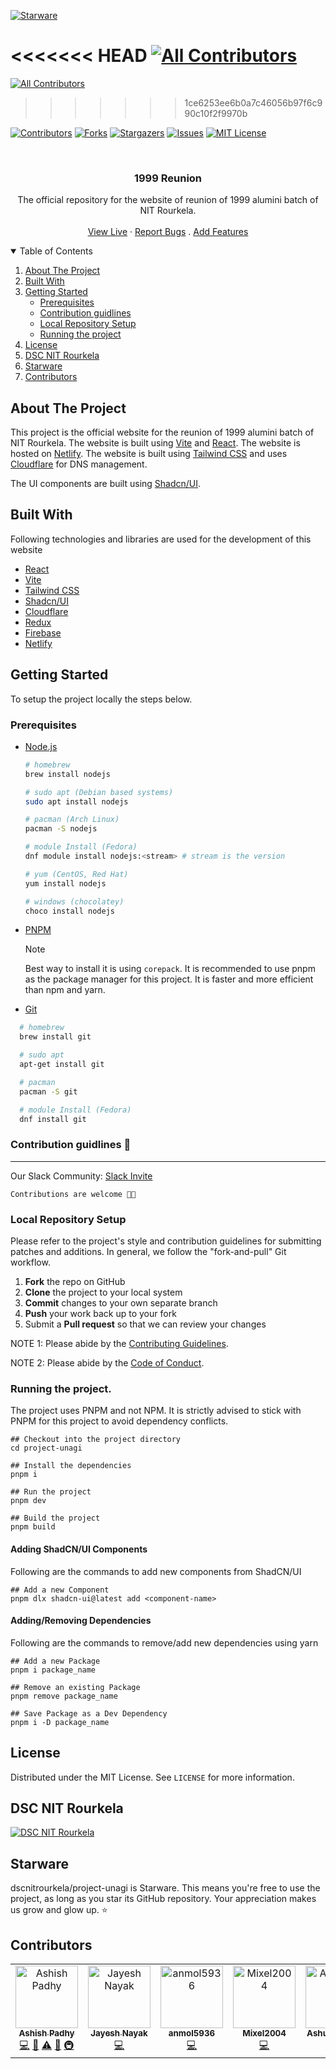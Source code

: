 [![Starware](https://img.shields.io/badge/Starware-⭐-black?labelColor=f9b00d)](https://github.com/zepfietje/starware)

<!-- ALL-CONTRIBUTORS-BADGE:START - Do not remove or modify this section -->

<<<<<<< HEAD
[![All Contributors](https://img.shields.io/badge/all_contributors-4-orange.svg?style=flat-square)](#contributors-)
=======
[![All Contributors](https://img.shields.io/badge/all_contributors-5-orange.svg?style=flat-square)](#contributors-)

> > > > > > > 1ce6253ee6b0a7c46056b97f6c990c10f2f9970b

<!-- ALL-CONTRIBUTORS-BADGE:END -->

[![Contributors][contributors-shield]][contributors-url]
[![Forks][forks-shield]][forks-url]
[![Stargazers][stars-shield]][stars-url]
[![Issues][issues-shield]][issues-url]
[![MIT License][license-shield]][license-url]

<br />
<p align="center">
  <!-- <a href="https://github.com/dscnitrourkela/project-unagi">
    <img src="images/logo.png" alt="Logo" width="130">
  </a> -->

  <h3 align="center">1999 Reunion</h3>

  <p align="center">
    The official repository for the website of reunion of 1999 alumini batch of NIT Rourkela.
    <br />
    <br />
    <a href="#">View Live</a>
    ·
    <a href="https://github.com/dscnitrourkela/project-unagi/issues">Report Bugs</a>
    .
    <a href="https://github.com/dscnitrourkela/project-unagi/issues">Add Features</a>
  </p>
</p>

<!-- TABLE OF CONTENTS -->
<details open="open">
  <summary>Table of Contents</summary>
  <ol>
    <li>
      <a href="#about-the-project">About The Project</a>
      <ul>
      </ul>
        <li><a href="#built-with">Built With</a></li>
    </li>
    <li>
      <a href="#getting-started">Getting Started</a>
      <ul>
        <li><a href="#prerequisites">Prerequisites</a></li>
        <li><a href="#contribution-guidlines">Contribution guidlines</a></li>
        <li><a href="#local-repository-setup">Local Repository Setup</a></li>
        <li><a href="#running-the-project">Running the project</a></li>
      </ul>
    </li>
    <li><a href="#license">License</a></li>
    <li><a href="#dsc-nit-rourkela">DSC NIT Rourkela</a></li>
    <li><a href="#starware">Starware</a></li>
    <li><a href="#contributors">Contributors</a></li>
  </ol>
</details>

## About The Project

This project is the official website for the reunion of 1999 alumini batch of NIT Rourkela. The website is built using [Vite](https://vitejs.dev/) and [React](https://reactjs.org/). The website is hosted on [Netlify](https://www.netlify.com/). The website is built using [Tailwind CSS](https://tailwindcss.com/) and uses [Cloudflare](https://www.cloudflare.com/) for DNS management.

The UI components are built using [Shadcn/UI](https://shadcn-ui.vercel.app/).

## Built With

Following technologies and libraries are used for the development of this website

-  [React](https://reactjs.org/)
-  [Vite](https://vitejs.dev/)
-  [Tailwind CSS](https://tailwindcss.com/)
-  [Shadcn/UI](https://shadcn-ui.vercel.app/)
-  [Cloudflare](https://www.cloudflare.com/)
-  [Redux](https://redux.js.org/)
-  [Firebase](https://firebase.google.com/)
-  [Netlify](https://www.netlify.com/)

## Getting Started

To setup the project locally the steps below.

### Prerequisites

-  [Node.js](https://nodejs.org/en/download/)

   ```sh
   # homebrew
   brew install nodejs

   # sudo apt (Debian based systems)
   sudo apt install nodejs

   # pacman (Arch Linux)
   pacman -S nodejs

   # module Install (Fedora)
   dnf module install nodejs:<stream> # stream is the version

   # yum (CentOS, Red Hat)
   yum install nodejs

   # windows (chocolatey)
   choco install nodejs

   ```

-  [PNPM](https://pnpm.io/installation)

   > [!NOTE]
   > Best way to install it is using `corepack`. It is recommended to use pnpm as the package manager for this project. It is faster and more efficient than npm and yarn.

-  [Git](https://git-scm.com/downloads)

```sh
  # homebrew
  brew install git

  # sudo apt
  apt-get install git

  # pacman
  pacman -S git

  # module Install (Fedora)
  dnf install git

```

### Contribution guidlines 🎃

---

Our Slack Community: [Slack Invite](http://bit.ly/NITRDevs) <br>

`Contributions are welcome 🎉🎉`

### Local Repository Setup

Please refer to the project's style and contribution guidelines for submitting patches and additions. In general, we follow the "fork-and-pull" Git workflow.

1. **Fork** the repo on GitHub
2. **Clone** the project to your local system
3. **Commit** changes to your own separate branch
4. **Push** your work back up to your fork
5. Submit a **Pull request** so that we can review your changes

NOTE 1: Please abide by the [Contributing Guidelines](https://github.com/dscnitrourkela/project-unagi/blob/master/CONTRIBUTING.md).

NOTE 2: Please abide by the [Code of Conduct](https://github.com/dscnitrourkela/project-unagi/blob/master/CODE_OF_CONDUCT.md).

### Running the project.

The project uses PNPM and not NPM. It is strictly advised to stick with PNPM for this project to avoid dependency conflicts.

```
## Checkout into the project directory
cd project-unagi

## Install the dependencies
pnpm i

## Run the project
pnpm dev

## Build the project
pnpm build

```

#### Adding ShadCN/UI Components

Following are the commands to add new components from ShadCN/UI

```
## Add a new Component
pnpm dlx shadcn-ui@latest add <component-name>

```

#### Adding/Removing Dependencies

Following are the commands to remove/add new dependencies using yarn

```
## Add a new Package
pnpm i package_name

## Remove an existing Package
pnpm remove package_name

## Save Package as a Dev Dependency
pnpm i -D package_name
```

## License

Distributed under the MIT License. See `LICENSE` for more information.

## DSC NIT Rourkela

[![DSC NIT Rourkela][dsc-nitrourkela]](https://dscnitrourkela.org)

## Starware

dscnitrourkela/project-unagi is Starware.
This means you're free to use the project, as long as you star its GitHub repository.
Your appreciation makes us grow and glow up. ⭐

<!-- MARKDOWN LINKS & IMAGES -->
<!-- https://www.markdownguide.org/basic-syntax/#reference-style-links -->

[contributors-shield]: https://img.shields.io/github/contributors/dscnitrourkela/project-unagi?style=for-the-badge
[contributors-url]: https://github.com/dscnitrourkela/project-unagi/graphs/contributors
[forks-shield]: https://img.shields.io/github/forks/dscnitrourkela/project-unagi?style=for-the-badge
[forks-url]: https://github.com/dscnitrourkela/project-unagi/network/members
[stars-shield]: https://img.shields.io/github/stars/dscnitrourkela/project-unagi?style=for-the-badge
[stars-url]: https://github.com/dscnitrourkela/project-unagi/stargazers
[issues-shield]: https://img.shields.io/github/issues/dscnitrourkela/project-unagi?style=for-the-badge
[issues-url]: https://github.com/dscnitrourkela/project-unagi/issues
[license-shield]: https://img.shields.io/github/license/dscnitrourkela/project-unagi?style=for-the-badge
[license-url]: https://github.com/dscnitrourkela/project-unagi/blob/main/LICENSE
[product-screenshot]: images/Compose.png
[dsc-nitrourkela]: images/repoCover.png

## Contributors

<!-- ALL-CONTRIBUTORS-LIST:START - Do not remove or modify this section -->
<!-- prettier-ignore-start -->
<!-- markdownlint-disable -->
<table>
  <tbody>
    <tr>
      <td align="center" valign="top" width="14.28%"><a href="http://ashishpadhy.live"><img src="https://avatars.githubusercontent.com/u/100484401?v=4?s=100" width="100px;" alt="Ashish Padhy"/><br /><sub><b>Ashish Padhy</b></sub></a><br /><a href="https://github.com/dscnitrourkela/project-udon/commits?author=Shurtu-gal" title="Code">💻</a> <a href="#projectManagement-Shurtu-gal" title="Project Management">📆</a> <a href="https://github.com/dscnitrourkela/project-udon/commits?author=Shurtu-gal" title="Tests">⚠️</a> <a href="#maintenance-Shurtu-gal" title="Maintenance">🚧</a> <a href="#infra-Shurtu-gal" title="Infrastructure (Hosting, Build-Tools, etc)">🚇</a></td>
      <td align="center" valign="top" width="14.28%"><a href="https://github.com/starkjay21"><img src="https://avatars.githubusercontent.com/u/100998898?v=4?s=100" width="100px;" alt="Jayesh Nayak"/><br /><sub><b>Jayesh Nayak</b></sub></a><br /><a href="https://github.com/dscnitrourkela/project-udon/commits?author=starkjay21" title="Code">💻</a></td>
      <td align="center" valign="top" width="14.28%"><a href="https://github.com/anmol5936"><img src="https://avatars.githubusercontent.com/u/127973342?v=4?s=100" width="100px;" alt="anmol5936"/><br /><sub><b>anmol5936</b></sub></a><br /><a href="https://github.com/dscnitrourkela/project-udon/commits?author=anmol5936" title="Code">💻</a></td>
      <td align="center" valign="top" width="14.28%"><a href="https://github.com/Mixel2004"><img src="https://avatars.githubusercontent.com/u/84668201?v=4?s=100" width="100px;" alt="Mixel2004"/><br /><sub><b>Mixel2004</b></sub></a><br /><a href="https://github.com/dscnitrourkela/project-udon/commits?author=Mixel2004" title="Code">💻</a></td>
      <td align="center" valign="top" width="14.28%"><a href="https://ashutoshrath.vercel.app/"><img src="https://avatars.githubusercontent.com/u/85403534?v=4?s=100" width="100px;" alt="Ashutosh Rath"/><br /><sub><b>Ashutosh Rath</b></sub></a><br /><a href="https://github.com/dscnitrourkela/project-udon/commits?author=ashutosh-rath02" title="Code">💻</a></td>
    </tr>
  </tbody>
</table>

<!-- markdownlint-restore -->
<!-- prettier-ignore-end -->

<!-- ALL-CONTRIBUTORS-LIST:END -->
